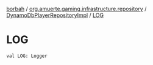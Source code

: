 [borbah](../../index.md) / [org.amuerte.gaming.infrastructure.repository](../index.md) / [DynamoDbPlayerRepositoryImpl](index.md) / [LOG](./-l-o-g.md)

# LOG

`val LOG: Logger`